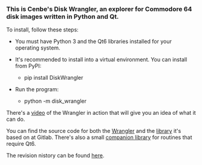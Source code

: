 ### This is Cenbe's Disk Wrangler, an explorer for Commodore 64 disk images written in Python and Qt.

To install, follow these steps:

* You must have Python 3 and the Qt6 libraries installed for your operating system.

* It's recommended to install into a virtual environment. You can install from PyPI:

    * pip install DiskWrangler

* Run the program:

    * python -m disk_wrangler

There's a [video](https://www.lyonlabs.org/commodore/DiskWrangler.mp4) of the Wrangler in action that will give you an idea of what it can do.

You can find the source code for both the [Wrangler](https://gitlab.com/Cenbe/diskwrangler) and the [library](https://gitlab.com/Cenbe/d64py) it's based on at Gitlab. There's also a small [companion library](https://gitlab.com/Cenbe/d64gfx) for routines that require Qt6. 

The revision nistory can be found [here](https://gitlab.com/Cenbe/DiskWrangler/-/blob/master/revision.history?ref_type=heads).